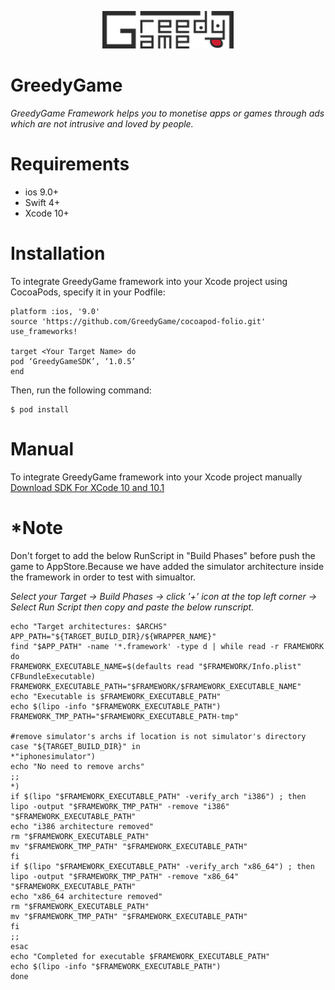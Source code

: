 

<p align="center">
  <img width="210" height="60" src="https://github.com/GreedyGame/ios-native-plugin/blob/master/Logo/gg_logo2x.png">
</p>

# GreedyGame

*GreedyGame Framework helps you to monetise apps or games through ads which are not intrusive and loved by people.*


# Requirements

  - ios 9.0+
  - Swift 4+
  - Xcode 10+

# Installation
   To integrate GreedyGame framework into your Xcode project using CocoaPods, specify it in your Podfile:

    platform :ios, '9.0'
  	source 'https://github.com/GreedyGame/cocoapod-folio.git'   
    use_frameworks!

    target <Your Target Name> do
	pod ‘GreedyGameSDK’, ‘1.0.5’
    end
    
  Then, run the following command:

	$ pod install
 # Manual
   To integrate GreedyGame framework into your Xcode project manually
   <a target="_blank" rel="noopener noreferrer" href="https://github.com/GreedyGame/ios-native-plugin/archive/1.0.5.zip" class="pure-material-button-contained">Download SDK For XCode 10 and 10.1</a>

 # *Note
Don't forget to add the below RunScript in "Build Phases" before push the game to AppStore.Because we have added the simulator architecture inside the framework in order to test with simualtor.
 
 
   *Select your Target -> Build Phases -> click '+' icon at the top left corner ->  Select Run Script then copy and paste the below runscript.*
 	
    
    echo "Target architectures: $ARCHS"
    APP_PATH="${TARGET_BUILD_DIR}/${WRAPPER_NAME}"
    find "$APP_PATH" -name '*.framework' -type d | while read -r FRAMEWORK
    do
    FRAMEWORK_EXECUTABLE_NAME=$(defaults read "$FRAMEWORK/Info.plist" CFBundleExecutable)
    FRAMEWORK_EXECUTABLE_PATH="$FRAMEWORK/$FRAMEWORK_EXECUTABLE_NAME"
    echo "Executable is $FRAMEWORK_EXECUTABLE_PATH"
    echo $(lipo -info "$FRAMEWORK_EXECUTABLE_PATH")
    FRAMEWORK_TMP_PATH="$FRAMEWORK_EXECUTABLE_PATH-tmp"
    
    #remove simulator's archs if location is not simulator's directory
    case "${TARGET_BUILD_DIR}" in
    *"iphonesimulator")
    echo "No need to remove archs"
    ;;
    *)
    if $(lipo "$FRAMEWORK_EXECUTABLE_PATH" -verify_arch "i386") ; then
    lipo -output "$FRAMEWORK_TMP_PATH" -remove "i386" "$FRAMEWORK_EXECUTABLE_PATH"
    echo "i386 architecture removed"
    rm "$FRAMEWORK_EXECUTABLE_PATH"
    mv "$FRAMEWORK_TMP_PATH" "$FRAMEWORK_EXECUTABLE_PATH"
    fi
    if $(lipo "$FRAMEWORK_EXECUTABLE_PATH" -verify_arch "x86_64") ; then
    lipo -output "$FRAMEWORK_TMP_PATH" -remove "x86_64" "$FRAMEWORK_EXECUTABLE_PATH"
    echo "x86_64 architecture removed"
    rm "$FRAMEWORK_EXECUTABLE_PATH"
    mv "$FRAMEWORK_TMP_PATH" "$FRAMEWORK_EXECUTABLE_PATH"
    fi
    ;;
    esac
    echo "Completed for executable $FRAMEWORK_EXECUTABLE_PATH"
    echo $(lipo -info "$FRAMEWORK_EXECUTABLE_PATH")
    done

